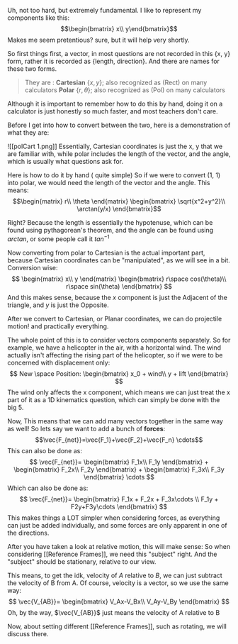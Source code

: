 Uh, not too hard, but extremely fundamental. 
I like to represent my components like this: $$\begin{bmatrix} x\\ y\end{bmatrix}$$Makes me seem pretentious? sure, but it will help very shortly.

So first things first, a vector, in most questions are not recorded in this {x, y} form, rather it is recorded as {length, direction}. And there are names for these two forms. 

> They are : 
> **Cartesian** {$x,y$}; also recognized as (Rect) on many calculators
> **Polar** {$r,\theta$}; also recognized as (Pol) on many calculators

Although it is important to remember how to do this by hand, doing it on a calculator is just honestly so much faster, and most teachers don't care. 

Before I get into how to convert between the two, here is a demonstration of what they are:

![[polCart 1.png]]
Essentially, Cartesian coordinates is just the x, y that we are familiar with, while polar includes the length of the vector, and the angle, which is usually what questions ask for.

Here is how to do it by hand ( quite simple)
So if we were to convert (1, 1) into polar, we would need the length of the vector and the angle.
This means: 
$$\begin{matrix} 
r\\
\theta 
\end{matrix}
\begin{bmatrix} 
\sqrt{x^2+y^2}\\ 
\arctan(y/x)
\end{bmatrix}$$

Right? Because the length is essentially the hypotenuse, which can be found using pythagorean's theorem, and the angle can be found using $arctan$, or some people call it $tan^{-1}$

Now converting from polar to Cartesian is the actual important part, because Cartesian coordinates can be "manipulated", as we will see in a bit. 
Conversion wise:
$$
\begin{matrix} 
x\\
y
\end{matrix}
\begin{bmatrix} 
r\space cos(\theta)\\
r\space sin(\theta)
\end{bmatrix}
$$
And this makes sense, because the $x$ component is just the Adjacent of the triangle, and $y$ is just the Opposite. 

After we convert to Cartesian, or Planar coordinates, we can do projectile motion! and practically everything. 

The whole point of this is to consider vectors components separately. So for example, we have a helicopter in the air, with a horizontal wind. The wind actually isn't affecting the rising part of the helicopter, so if we were to be concerned with displacement only:
$$
New \space Position:
\begin{bmatrix} 
x_0 + wind\\
y + lift
\end{bmatrix}
$$
The wind only affects the x component, which means we can just treat the x part of it as a 1D kinematics question, which can simply be done with the big 5. 

Now, This means that we can add many vectors together in the same way as well! 
So lets say we want to add a bunch of **forces**:
$$\vec{F_{net}}=\vec{F_1}+\vec{F_2}+\vec{F_n} \cdots$$
This can also be done as:
$$
\vec{F_{net}}=
\begin{bmatrix} 
F_1x\\
F_1y
\end{bmatrix}
+
\begin{bmatrix} 
F_2x\\
F_2y
\end{bmatrix}
+
\begin{bmatrix} 
F_3x\\
F_3y
\end{bmatrix}
\cdots
$$
Which can also be done as:
$$
\vec{F_{net}}=
\begin{bmatrix} 
F_1x + F_2x + F_3x\cdots \\
F_1y + F2y+F3y\cdots
\end{bmatrix}
$$
This makes things a LOT simpler when considering forces, as everything can just be added individually, and some forces are only apparent in one of the directions. 

After you have taken a look at relative motion, this will make sense:
So when considering [[Reference Frames]], we need this "subject" right. And the "subject" should be stationary, relative to our view. 

This means, to get the idk, velocity of $A$ relative to $B$, we can just subtract the velocity of B from A. 
Of course, velocity is a vector, so we use the same way:
$$
\vec{V_{AB}}=
\begin{bmatrix} 
V_Ax-V_Bx\\
V_Ay-V_By
\end{bmatrix}
$$
Oh, by the way, $\vec{V_{AB}}$ just means the velocity of A relative to B

Now, about setting different [[Reference Frames]], such as rotating, we will discuss there.
